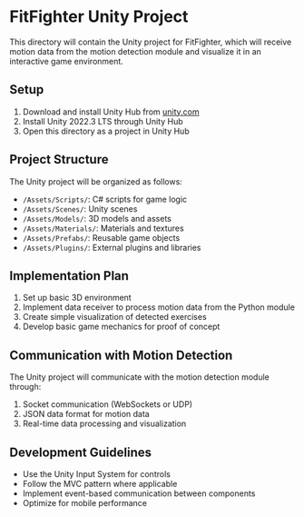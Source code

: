 # FitFighter Unity Project

This directory will contain the Unity project for FitFighter, which will receive
motion data from the motion detection module and visualize it in an interactive
game environment.

## Setup

1. Download and install Unity Hub from [unity.com](https://unity.com/download)
2. Install Unity 2022.3 LTS through Unity Hub
3. Open this directory as a project in Unity Hub

## Project Structure

The Unity project will be organized as follows:

- `/Assets/Scripts/`: C# scripts for game logic
- `/Assets/Scenes/`: Unity scenes
- `/Assets/Models/`: 3D models and assets
- `/Assets/Materials/`: Materials and textures
- `/Assets/Prefabs/`: Reusable game objects
- `/Assets/Plugins/`: External plugins and libraries

## Implementation Plan

1. Set up basic 3D environment
2. Implement data receiver to process motion data from the Python module
3. Create simple visualization of detected exercises
4. Develop basic game mechanics for proof of concept

## Communication with Motion Detection

The Unity project will communicate with the motion detection module through:

1. Socket communication (WebSockets or UDP)
2. JSON data format for motion data
3. Real-time data processing and visualization

## Development Guidelines

- Use the Unity Input System for controls
- Follow the MVC pattern where applicable
- Implement event-based communication between components
- Optimize for mobile performance
